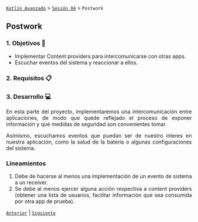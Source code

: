 [`Kotlin Avanzado`](../../Readme.md) > [`Sesión 04`](../Readme.md) > `Postwork`

## Postwork

<div style="text-align: justify;">




### 1. Objetivos :dart:

* Implementar Content providers para intercomunicarse con otras apps.
* Escuchar eventos del sistema y reaccionar a ellos.

### 2. Requisitos :clipboard:



### 3. Desarrollo :computer:

En esta parte del proyecto, implementaremos una intercomunicación entre aplicaciones, de modo que quede reflejado el proceso de exponer información y qué medidas de seguridad son convenientes tomar.

Asímismo, escuchamos eventos que puedan ser de nuestro interes en nuestra aplicación, como la salud de la batería o algunas configuraciones del sistema.

### Lineamientos

1. Debe de hacerse al menos una implementación de un evento de sistema a un receiver.
2. Se debe al menos ejercer alguna acción respectiva a content providers (obtener una lista de usuarios, facilitar información que sea consumida por otra app de prueba).

[`Anterior`](../Proyecto) | [`Siguiente`](../Sesión-06)      

</div>

